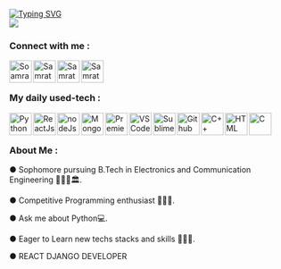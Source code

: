 [![Typing SVG](https://readme-typing-svg.herokuapp.com?font=Georgia&color=%230DDF88&center=true&multiline=true&height=75&lines=Hey+there!;Welcome+to+my+profile!;+I'm+Samrat,+A+CP+enthusiast+from+JGEC%2C+India)](https://git.io/typing-svg)
<br>
![](https://komarev.com/ghpvc/?username=Samrat-14&color=0DDF88)
<!-- [![wakatime](https://wakatime.com/badge/user/a3b47685-64e4-451c-9f82-029ff94c4c72.svg)](https://wakatime.com/@a3b47685-64e4-451c-9f82-029ff94c4c72) -->
<h3 align="left">Connect with me :</h3>
<a href="https://www.linkedin.com/in/samrat-sadhu-744874202">
  <img align="left" alt="Soamrat Sadhu - LinkedIn" width="40px" src="https://upload.wikimedia.org/wikipedia/commons/thumb/e/e9/Linkedin_icon.svg/256px-Linkedin_icon.svg.png"/>
</a>
<a href="mailto:ss2414@ece.jgec.ac.in">
  <img align="left" alt="Samrat Sadhu - Google Mail" width="40px" src="https://api.iconify.design/logos:google-gmail.svg"/>
</a>
<a href="https://www.facebook.com/samrat.sadhu.50/">
  <img align="left" alt="Samrat Sadhu - Facebook" width="40px" src="https://www.vectorlogo.zone/logos/facebook/facebook-official.svg"/>
</a>
<a href="https://www.instagram.com/s_a_m_r_a_t_007">
  <img align="left" alt="Samrat Sadhu - Instagram" width="40px" src="https://www.vectorlogo.zone/logos/instagram/instagram-icon.svg"/>
</a>


<br><br>

### My daily used-tech :
<a href="https://www.python.org/" target="_blank"><img align="left" alt="Python" width="40px" src="https://cdn.worldvectorlogo.com/logos/python-5.svg"/></a>
<a href="https://reactjs.org/"><img align="left" alt="ReactJs" width="40px" src="https://api.iconify.design/logos:react.svg"/></a>
<a href="https://nodejs.org/en/"><img align="left" alt="nodeJs" width="40px" src="https://www.freepnglogos.com/uploads/javascript-png/javascript-nodejs-logo-27.png"/></a>
<a href="https://www.mongodb.com/"><img align="left" alt="MongoDB" width="40px" src="https://img.icons8.com/color/240/000000/mongodb.png"/></a>
<a href="https://www.adobe.com/in/products/premiere.html?sdid=STLMM87Z&mv=search&ef_id=CjwKCAjwoP6LBhBlEiwAvCcthCGEOHA_wzR_SZfTOc2tAZjHjlXPKiE5q00sJ7qVHr9csIHsXA_8MBoCKI8QAvD_BwE:G:s&s_kwcid=AL!3085!3!473191824156!e!!g!!premiere%20pro!221167988!17525565668&gclid=CjwKCAjwoP6LBhBlEiwAvCcthCGEOHA_wzR_SZfTOc2tAZjHjlXPKiE5q00sJ7qVHr9csIHsXA_8MBoCKI8QAvD_BwE"><img align="left" alt="Premiere" width="40px" src="https://img.icons8.com/color/48/000000/adobe-premiere-pro--v2.png"/></a>
<a href="https://code.visualstudio.com/"><img align="left" alt="VSCode" width="40px" src="https://www.vectorlogo.zone/logos/visualstudio_code/visualstudio_code-icon.svg"/></a>
<a href="https://www.sublimetext.com/"><img align="left" alt="Sublime" width="40px" src="https://api.iconify.design/logos:sublimetext-icon.svg"/></a>
<a href="https://github.com/"><img align="left" alt="Github" width="40px" src="https://api.iconify.design/logos:github-octocat.svg"/></a>
<a href="https://isocpp.org/"><img align="left" alt="C++" width="40px" src="https://seeklogo.com/images/C/c-logo-43CE78FF9C-seeklogo.com.png"/><a>
<a href="https://www.w3schools.com/html/"><img align="left" alt="HTML" width="40px" src="https://seeklogo.com/images/H/html5-without-wordmark-color-logo-14D252D878-seeklogo.com.png"/></a>
<a href="https://www.tutorialspoint.com/cprogramming/index.htm"><img align="left" alt="C" width="40px" src="https://seeklogo.com/images/C/c-programming-language-logo-9B32D017B1-seeklogo.com.png"/></a>

 
 <br><br>

### About Me :


● Sophomore pursuing B.Tech in Electronics and Communication Engineering 👨🏻‍🎓🏛.

● Competitive Programming enthusiast 👨🏽‍💻.

● Ask me about Python💻.

● Eager to Learn new techs stacks and skills 🕵🏻‍♂️.

● REACT DJANGO DEVELOPER

<!-- ![Samrat's GitHub stats](https://github-readme-stats.vercel.app/api?username=Samrat-14&show_icons=true&theme=tokyonight)
<br>
<img src="https://wakatime.com/share/@code_soham/ea11f121-fe40-48d0-adaa-c5f8feb939a3.svg" height="360px" alt="wakaTIME"/>
<img src="https://wakatime.com/share/@code_soham/2b058a96-0791-4c33-b5ad-cab31691ca95.svg" height="360px" alt= "Wakatime Language Stats"/>
<br>
<br>
<br>
<img src ="https://github-readme-streak-stats.herokuapp.com?user=code-soham&theme=darcula&hide_border=false&background=FFFFFF00">

<br><br>
  <a href="https://github-readme-stats.vercel.app/api/top-langs/?username=code-soham&layout=compact">
  <img align="mid" src="https://github-readme-stats.vercel.app/api/top-langs/?username=code-soham&layout=compact" />
</a>
<br><br>
[![Samrat's github activity graph](https://activity-graph.herokuapp.com/graph?username=code-soham&theme=react-dark)](https://github.com/ashutosh00710/github-readme-activity-graph) -->
